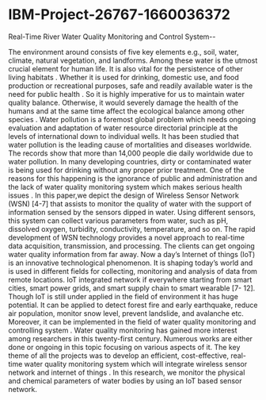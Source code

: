 # IBM-Project-26767-1660036372
Real-Time River Water Quality Monitoring and Control System--

The environment around consists of five key elements e.g., soil, water, climate, natural vegetation, and landforms. Among these water is the utmost crucial element for human life. It is also vital for the persistence of other living habitats . Whether it is used for drinking, domestic use, and food production or recreational purposes, safe and readily available water is the need for public health . So it is highly imperative for us to maintain water quality balance. Otherwise, it would severely damage the health of the humans and at the same time affect the ecological balance among other species . Water pollution is a foremost global problem which needs ongoing evaluation and adaptation of water resource directorial principle at the levels of international down to individual wells. It has been studied that water pollution is the leading cause of mortalities and diseases worldwide. The records show that more than 14,000 people die daily worldwide due to water pollution. In many developing countries, dirty or contaminated water is being used for drinking without any proper prior treatment. One of the reasons for this happening is the ignorance of public and administration and the lack of water quality monitoring system which makes serious health issues . In this paper,we depict the design of Wireless Sensor Network (WSN) [4-7] that assists to monitor the quality of water with the support of information sensed by the sensors dipped in water. Using different sensors, this system can collect various parameters from water, such as pH, dissolved oxygen, turbidity, conductivity, temperature, and so on. The rapid development of WSN technology provides a novel approach to real-time data acquisition, transmission, and processing. The clients can get ongoing water quality information from far away. Now a day’s Internet of things (IoT) is an innovative technological phenomenon. It is shaping today’s world and is used in different fields for collecting, monitoring and analysis of data from remote locations. IoT integrated network if everywhere starting from smart cities, smart power grids, and smart supply chain to smart wearable [7- 12]. Though IoT is still under applied in the field of environment it has huge potential. It can be applied to detect forest fire and early earthquake, reduce air population, monitor snow level, prevent landslide, and avalanche etc. Moreover, it can be implemented in the field of water quality monitoring and controlling system . Water quality monitoring has gained more interest among researchers in this twenty-first century. Numerous works are either done or ongoing in this topic focusing on various aspects of it. The key theme of all the projects was to develop an efficient, cost-effective, real-time water quality monitoring system which will integrate wireless sensor network and internet of things . In this research, we monitor the physical and chemical parameters of water bodies  by using an IoT based sensor network. 
